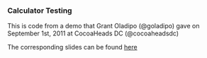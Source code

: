 ### Calculator Testing

This is code from a demo that Grant Oladipo (@goladipo) gave on September 1st, 2011 at CocoaHeads DC (@cocoaheadsdc)

The corresponding slides can be found [here](https://docs.google.com/present/edit?id=0AeD3sQgIEoOfZGduZmJ2eDNfMGc5c2tyamdq&hl=en_US)
